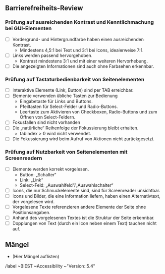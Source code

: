 ## Barrierefreiheits-Review

### Prüfung auf ausreichenden Kontrast und Kenntlichmachung bei GUI-Elementen

- [ ] Vordergrund- und Hintergrundfarbe haben einen ausreichenden Kontrast.
  - Mindestens 4,5:1 bei Text und 3:1 bei Icons, idealerweise 7:1.
- [ ] Links werden passend hervorgehoben.
  - Kontrast mindestens 3:1 und mit einer weiteren Hervorhebung.
- [ ] Die angezeigten Informationen sind auch ohne Farbsehen erkennbar.

### Prüfung auf Tastaturbedienbarkeit von Seitenelementen

- [ ] Interaktive Elemente (Link, Button) sind per TAB erreichbar.
- [ ] Elemente verwenden übliche Tasten zur Bedienung
  - Eingabetaste für Links und Buttons.
  - Pfeiltasten für Select-Felder und Radio-Buttons.
  - Leertaste zum Aktivieren von Checkboxen, Radio-Buttons und zum Öffnen von Select-Feldern.
- [ ] Fokusfallen sind nicht vorhanden
- [ ] Die „natürliche“ Reihenfolge der Fokussierung bleibt erhalten.
  - tabindex > 0 wird nicht verwendet.
- [ ] Die Fokussierung wird beim Aufruf von Aktionen nicht zurückgesetzt.

### Prüfung auf Nutzbarkeit von Seitenelementen mit Screenreadern

- [ ] Elemente werden korrekt vorgelesen.
  - Button: „Schalter“
  - Link: „Link“
  - Select-Feld: „Auswahlfeld“/„Auswahlschalter“
- [ ] Icons, die nur Schmuckelemente sind, sind für Screenreader unsichtbar.
- [ ] Icons und Bilder, die eine Information liefern, haben einen Alternativtext, der vorgelesen wird.
- [ ] Vorgelesene Texte referenzieren andere Elemente der Seite ohne Positionsangaben.
- [ ] Anhand des vorgelesenen Textes ist die Struktur der Seite erkennbar.
- [ ] Dopplungen von Text (durch ein Icon neben einem Text) tauchen nicht auf.

## Mängel

- (Hier Mängel auflisten)


/label ~BIEST ~Accessibility ~"Version::5.4"
